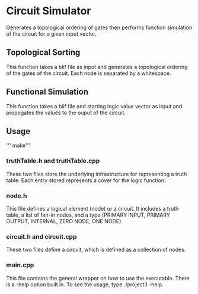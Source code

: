 # Circuit Simulator
Generates a topological ordering of gates then performs function simulation of the circuit for a given input vector.

## Topological Sorting

This function takes a blif file as input and generates a topological ordering of the gates of the circuit. Each node is separated by a whitespace.

## Functional Simulation

This function takes a blif file and starting logic value vector as input and propogates the values to the ouput of the circuit.  

## Usage

''' make'''

### truthTable.h and truthTable.cpp
These two files store the underlying infrastructure for representing a truth table. Each entry stored
represents a cover for the logic function.
### node.h
This file defines a logical element (node) or a circuit. It includes a truth table, a list of fan-in nodes,
and a type (PRIMARY INPUT, PRIMARY OUTPUT, INTERNAL, ZERO NODE, ONE NODE).
### circuit.h and circuit.cpp
These two files define a circuit, which is defined as a collection of nodes.
### main.cpp
This file contains the general wrapper on how to use the executable. There is a -help option built
in. To see the usage, type ./project3 -help.
